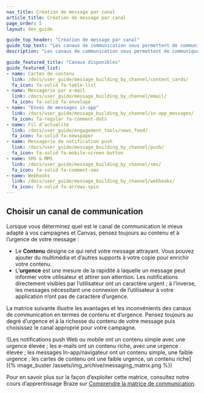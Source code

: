 ```yaml
---
nav_title: Création de message par canal
article_title: Création de message par canal
page_order: 5
layout: dev_guide

guide_top_header: "Création de message par canal"
guide_top_text: "Les canaux de communication vous permettent de communiquer virtuellement avec vos clients via des notifications push sur leur téléphone ou navigateur Web, e-mail, messages In-App et bien plus ! Si vous souhaitez en savoir plus sur ces canaux et comment les utiliser avec Braze, consultez les sections suivantes présentées ci-dessous. Ou consultez nos cours d’apprentissage Braze sur les <a href='https://learning.braze.com/series/messaging-channels' target='_blank'>Canaux de communication</a> !<br><br>Vous pouvez utiliser Braze pour créer des campagnes de communication accessibles sur chaque canal. Vérifiez avec vos ingénieurs que vous répondez aux normes d’accessibilité lors de la mise en place."
description: "Les canaux de communication vous permettent de communiquer virtuellement avec vos clients via des notifications push sur leur téléphone ou navigateur Web, e-mail, messages In-App et bien plus !"

guide_featured_title: "Canaux disponibles"
guide_featured_list:
- name: Cartes de contenu
  link: /docs/user_guide/message_building_by_channel/content_cards/
  fa_icon: fa-solid fa-table-list
- name: Messagerie par e-mail
  link: /docs/user_guide/message_building_by_channel/email/
  fa_icon: fa-solid fa-envelope
- name: "Envoi de messages in-app"
  link: /docs/user_guide/message_building_by_channel/in-app_messages/
  fa_icon: fa-regular fa-comment-dots
- name: Fil d’actualité
  link: /docs/user_guide/engagement_tools/news_feed/
  fa_icon: fa-solid fa-newspaper
- name: Messagerie de notification push
  link: /docs/user_guide/message_building_by_channel/push/
  fa_icon: fa-solid fa-mobile-screen-button
- name: SMS & MMS
  link: /docs/user_guide/message_building_by_channel/sms/
  fa_icon: fa-solid fa-comment-sms
- name: Webhooks
  link: /docs/user_guide/message_building_by_channel/webhooks/
  fa_icon: fa-solid fa-arrows-spin
---
```


## Choisir un canal de communication

Lorsque vous déterminez quel est le canal de communication le mieux adapté à vos campagnes et Canvas, pensez toujours au contenu et à l’urgence de votre message :

- Le **Contenu** désigne ce qui rend votre message attrayant. Vous pouvez ajouter du multimédia et d’autres supports à votre copie pour enrichir votre contenu.
- L’**urgence** est une mesure de la rapidité à laquelle un message peut informer votre utilisateur et attirer son attention. Les notifications directement visibles par l’utilisateur ont un caractère urgent ; à l’inverse, les messages nécessitant une connexion de l’utilisateur à votre application n’ont pas de caractère d’urgence.

La matrice suivante illustre les avantages et les inconvénients des canaux de communication en termes de contenu et d’urgence. Pensez toujours au degré d’urgence et à la richesse du contenu de votre message puis choisissez le canal approprié pour votre campagne.

![Les notifications push Web ou mobile ont un contenu simple avec une urgence élevée ; les e-mails ont un contenu riche, avec une urgence élevée ; les messages In-app/navigateur ont un contenu simple, une faible urgence ; les cartes de contenu ont une faible urgence, un contenu riche]({% image_buster /assets/img_archive/messaging_matrix.png %})

Pour en savoir plus sur la façon d’exploiter cette matrice, consultez notre cours d’apprentissage Braze sur [Comprendre la matrice de communication](https://learning.braze.com/understand-the-messaging-matrix).

<br><br>
